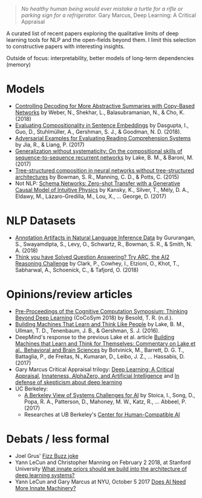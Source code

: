 > *No healthy human being would ever mistake a turtle for a rifle or parking sign for a refrigerator.* Gary Marcus, Deep Learning: A Critical Appraisal

A curated list of recent papers exploring the qualitative limits of deep learning tools for NLP and the open-fields beyond them. I limit this selection to constructive papers with interesting insights.

Outside of focus: interpretability, better models of long-term dependencies (memory)

# Models
- [Controlling Decoding for More Abstractive Summaries with Copy-Based Networks](http://arxiv.org/abs/1803.07038) by Weber, N., Shekhar, L., Balasubramanian, N., & Cho, K. (2018)
- [Evaluating Compositionality in Sentence Embeddings](http://arxiv.org/abs/1802.04302) by Dasgupta, I., Guo, D., Stuhlmüller, A., Gershman, S. J., & Goodman, N. D. (2018).
- [Adversarial Examples for Evaluating Reading Comprehension Systems](http://arxiv.org/abs/1707.07328) by Jia, R., & Liang, P. (2017)
- [Generalization without systematicity: On the compositional skills of sequence-to-sequence recurrent networks](https://arxiv.org/abs/1711.00350) by Lake, B. M., & Baroni, M. (2017)
- [Tree-structured composition in neural networks without tree-structured architectures](http://arxiv.org/abs/1506.04834) by Bowman, S. R., Manning, C. D., & Potts, C. (2015)
- Not NLP: [Schema Networks: Zero-shot Transfer with a Generative Causal Model of Intuitive Physics](http://arxiv.org/abs/1706.04317) by Kansky, K., Silver, T., Mély, D. A., Eldawy, M., Lázaro-Gredilla, M., Lou, X., … George, D. (2017)

# NLP Datasets
- [Annotation Artifacts in Natural Language Inference Data](http://arxiv.org/abs/1803.02324) by Gururangan, S., Swayamdipta, S., Levy, O., Schwartz, R., Bowman, S. R., & Smith, N. A. (2018)
- [Think you have Solved Question Answering? Try ARC, the AI2 Reasoning Challenge](http://arxiv.org/abs/1803.05457) by Clark, P., Cowhey, I., Etzioni, O., Khot, T., Sabharwal, A., Schoenick, C., & Tafjord, O. (2018)

# Opinions/review articles
- [Pre-Proceedings of the Cognitive Computation Symposium: Thinking Beyond Deep Learning](http://daselab.cs.wright.edu/nesy/CoCoSym2018/index.html) (CoCoSym 2018) by Besold, T. R. (n.d.).
- [Building Machines That Learn and Think Like People](http://arxiv.org/abs/1604.00289) by Lake, B. M., Ullman, T. D., Tenenbaum, J. B., & Gershman, S. J. (2016).
- DeepMind's response to the previous Lake et al. article [Building Machines that Learn and Think for Themselves: Commentary on Lake et al., Behavioral and Brain Sciences](http://arxiv.org/abs/1711.08378) by Botvinick, M., Barrett, D. G. T., Battaglia, P., de Freitas, N., Kumaran, D., Leibo, J. Z., … Hassabis, D. (2017)
- Gary Marcus Critical Appraisal trilogy: [Deep Learning: A Critical Appraisal](https://arxiv.org/abs/1801.00631), [Innateness, AlphaZero, and Artificial Intelligence](https://arxiv.org/abs/1801.05667) and [In defense of skepticism about deep learning](https://medium.com/@GaryMarcus/in-defense-of-skepticism-about-deep-learning-6e8bfd5ae0f1)
- UC Berkeley:
  - [A Berkeley View of Systems Challenges for AI](http://arxiv.org/abs/1712.05855) by Stoica, I., Song, D., Popa, R. A., Patterson, D., Mahoney, M. W., Katz, R., … Abbeel, P. (2017)
  - Researches at UB Berkeley's [Center for Human-Compatible AI](http://humancompatible.ai/publications)

# Debats / less formal
- Joel Grus' [Fizz Buzz joke](http://joelgrus.com/2016/05/23/fizz-buzz-in-tensorflow/)
- Yann LeCun and Christopher Manning on February 2 2018, at Stanford University [What innate priors should we build into the architecture of deep learning systems?](https://www.youtube.com/watch?v=fKk9KhGRBdI)
- Yann LeCun and Gary Marcus at NYU, October 5 2017 [Does AI Need More Innate Machinery?](https://www.youtube.com/watch?v=vdWPQ6iAkT4)
